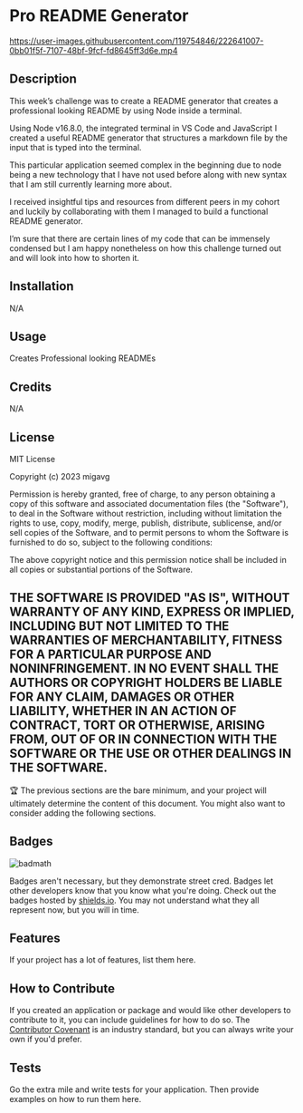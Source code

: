 # Pro README Generator




https://user-images.githubusercontent.com/119754846/222641007-0bb01f5f-7107-48bf-9fcf-fd8645ff3d6e.mp4




## Description

This week’s challenge was to create a README generator that creates a professional looking README by using Node inside a terminal.

Using Node v16.8.0, the integrated terminal in VS Code and JavaScript I created a useful README generator that structures a markdown file by the input that is typed into the terminal. 

This particular application seemed complex in the beginning due to node being a new technology that I have not used before along with new syntax that I am still currently learning more about. 

I received insightful tips and resources from different peers in my cohort and luckily by collaborating with them I managed to build a functional README generator. 

I’m sure that there are certain lines of my code that can be immensely condensed but I am happy nonetheless on how this challenge turned out and will look into how to shorten it.


## Installation

N/A

## Usage

Creates Professional looking READMEs

## Credits

N/A

## License

MIT License

Copyright (c) 2023 migavg

Permission is hereby granted, free of charge, to any person obtaining a copy
of this software and associated documentation files (the "Software"), to deal
in the Software without restriction, including without limitation the rights
to use, copy, modify, merge, publish, distribute, sublicense, and/or sell
copies of the Software, and to permit persons to whom the Software is
furnished to do so, subject to the following conditions:

The above copyright notice and this permission notice shall be included in all
copies or substantial portions of the Software.

THE SOFTWARE IS PROVIDED "AS IS", WITHOUT WARRANTY OF ANY KIND, EXPRESS OR
IMPLIED, INCLUDING BUT NOT LIMITED TO THE WARRANTIES OF MERCHANTABILITY,
FITNESS FOR A PARTICULAR PURPOSE AND NONINFRINGEMENT. IN NO EVENT SHALL THE
AUTHORS OR COPYRIGHT HOLDERS BE LIABLE FOR ANY CLAIM, DAMAGES OR OTHER
LIABILITY, WHETHER IN AN ACTION OF CONTRACT, TORT OR OTHERWISE, ARISING FROM,
OUT OF OR IN CONNECTION WITH THE SOFTWARE OR THE USE OR OTHER DEALINGS IN THE
SOFTWARE.
---

🏆 The previous sections are the bare minimum, and your project will ultimately determine the content of this document. You might also want to consider adding the following sections.

## Badges

![badmath](https://img.shields.io/github/languages/top/nielsenjared/badmath)

Badges aren't necessary, but they demonstrate street cred. Badges let other developers know that you know what you're doing. Check out the badges hosted by [shields.io](https://shields.io/). You may not understand what they all represent now, but you will in time.

## Features

If your project has a lot of features, list them here.

## How to Contribute

If you created an application or package and would like other developers to contribute to it, you can include guidelines for how to do so. The [Contributor Covenant](https://www.contributor-covenant.org/) is an industry standard, but you can always write your own if you'd prefer.

## Tests

Go the extra mile and write tests for your application. Then provide examples on how to run them here.
